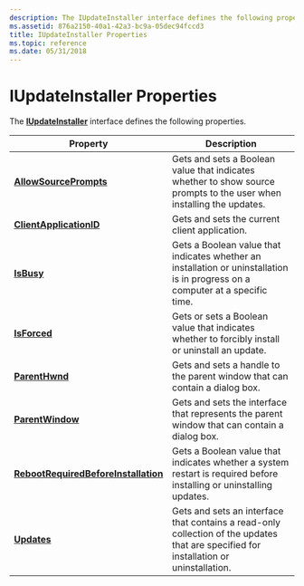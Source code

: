```yaml
---
description: The IUpdateInstaller interface defines the following properties.
ms.assetid: 876a2150-40a1-42a3-bc9a-05dec94fccd3
title: IUpdateInstaller Properties
ms.topic: reference
ms.date: 05/31/2018
---
```


# IUpdateInstaller Properties

The [**IUpdateInstaller**](/windows/desktop/api/Wuapi/nn-wuapi-iupdateinstaller) interface defines the following properties.



| Property                                                                                      | Description                                                                                                                           |
|-----------------------------------------------------------------------------------------------|---------------------------------------------------------------------------------------------------------------------------------------|
| [**AllowSourcePrompts**](/windows/desktop/api/Wuapi/nf-wuapi-iupdateinstaller-get_allowsourceprompts)                             | Gets and sets a Boolean value that indicates whether to show source prompts to the user when installing the updates.                  |
| [**ClientApplicationID**](/windows/desktop/api/Wuapi/nf-wuapi-iupdateinstaller-get_clientapplicationid)                           | Gets and sets the current client application.                                                                                         |
| [**IsBusy**](/windows/desktop/api/Wuapi/nf-wuapi-iupdateinstaller-get_isbusy)                                                     | Gets a Boolean value that indicates whether an installation or uninstallation is in progress on a computer at a specific time.        |
| [**IsForced**](/windows/desktop/api/Wuapi/nf-wuapi-iupdateinstaller-get_isforced)                                                 | Gets or sets a Boolean value that indicates whether to forcibly install or uninstall an update.                                       |
| [**ParentHwnd**](/windows/desktop/api/Wuapi/nf-wuapi-iupdateinstaller-get_parenthwnd)                                             | Gets and sets a handle to the parent window that can contain a dialog box.                                                            |
| [**ParentWindow**](/windows/desktop/api/Wuapi/nf-wuapi-iupdateinstaller-get_parentwindow)                                         | Gets and sets the interface that represents the parent window that can contain a dialog box.                                          |
| [**RebootRequiredBeforeInstallation**](/windows/desktop/api/Wuapi/nf-wuapi-iupdateinstaller-get_rebootrequiredbeforeinstallation) | Gets a Boolean value that indicates whether a system restart is required before installing or uninstalling updates.                   |
| [**Updates**](/windows/desktop/api/Wuapi/nf-wuapi-iupdateinstaller-get_updates)                                                   | Gets and sets an interface that contains a read-only collection of the updates that are specified for installation or uninstallation. |



 

 

 



